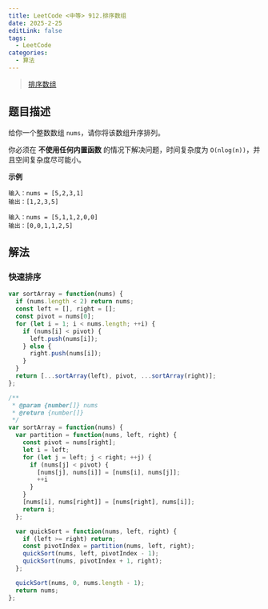 ```yaml
---
title: LeetCode <中等> 912.排序数组
date: 2025-2-25
editLink: false
tags:
  - LeetCode
categories:
  - 算法
---
```


> [排序数组](https://leetcode.cn/problems/sort-an-array/description/)

## 题目描述

给你一个整数数组 `nums`，请你将该数组升序排列。

你必须在 **不使用任何内置函数** 的情况下解决问题，时间复杂度为 `O(nlog(n))`，并且空间复杂度尽可能小。

**示例**

```
输入：nums = [5,2,3,1]
输出：[1,2,3,5]

输入：nums = [5,1,1,2,0,0]
输出：[0,0,1,1,2,5]
```

## 解法

### 快速排序

```js
var sortArray = function(nums) {
  if (nums.length < 2) return nums;
  const left = [], right = [];
  const pivot = nums[0];
  for (let i = 1; i < nums.length; ++i) {
    if (nums[i] < pivot) {
      left.push(nums[i]);
    } else {
      right.push(nums[i]);
    }
  }
  return [...sortArray(left), pivot, ...sortArray(right)];
};
```

```js
/**
 * @param {number[]} nums
 * @return {number[]}
 */
var sortArray = function(nums) {
  var partition = function(nums, left, right) {
    const pivot = nums[right];
    let i = left;
    for (let j = left; j < right; ++j) {
      if (nums[j] < pivot) {
        [nums[j], nums[i]] = [nums[i], nums[j]];
        ++i
      }
    }
    [nums[i], nums[right]] = [nums[right], nums[i]];
    return i;
  };

  var quickSort = function(nums, left, right) {
    if (left >= right) return;
    const pivotIndex = partition(nums, left, right);
    quickSort(nums, left, pivotIndex - 1);
    quickSort(nums, pivotIndex + 1, right);
  };

  quickSort(nums, 0, nums.length - 1);
  return nums;
};
```
